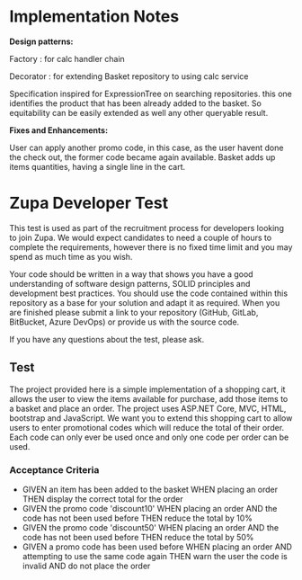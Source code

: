 
# Implementation Notes

**Design patterns:**

Factory : for calc handler chain

Decorator : for extending Basket repository to using calc service

Specification inspired for ExpressionTree on searching repositories. this one identifies the product that has been already added to the basket. So equitability can be easily extended as well any other queryable result.


**Fixes and Enhancements:**

User can apply another promo code, in this case, as the user havent done the check out, the former code became again available.
Basket adds up items quantities, having a single line in the cart.



# Zupa Developer Test

This test is used as part of the recruitment process for developers looking to join Zupa. We would expect candidates to need a couple of hours to complete the requirements, however there is no fixed time limit and you may spend as much time as you wish.

Your code should be written in a way that shows you have a good understanding of software design patterns, SOLID principles and development best practices. You should use the code contained within this repository as a base for your solution and adapt it as required. When you are finished please submit a link to your repository (GitHub, GitLab, BitBucket, Azure DevOps) or provide us with the source code.

If you have any questions about the test, please ask.

## Test

The project provided here is a simple implementation of a shopping cart, it allows the user to view the items available for purchase, add those items to a basket and place an order. The project uses ASP.NET Core, MVC, HTML, bootstrap and JavaScript. We want you to extend this shopping cart to allow users to enter promotional codes which will reduce the total of their order. Each code can only ever be used once and only one code per order can be used. 

### Acceptance Criteria

* GIVEN an item has been added to the basket WHEN placing an order THEN display the correct total for the order
* GIVEN the promo code 'discount10' WHEN placing an order AND the code has not been used before THEN reduce the total by 10%
* GIVEN the promo code 'discount50' WHEN placing an order AND the code has not been used before THEN reduce the total by 50%
* GIVEN a promo code has been used before WHEN placing an order AND attempting to use the same code again THEN warn the user the code is invalid AND do not place the order
